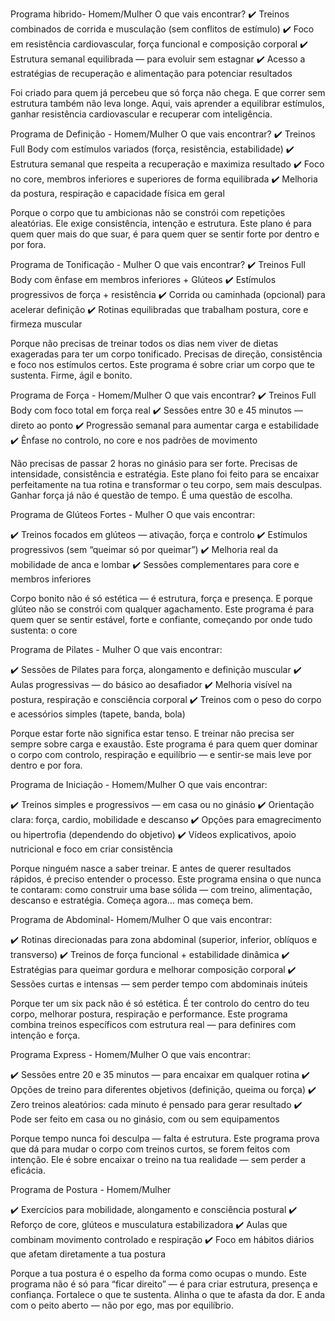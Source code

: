 Programa hibrido- Homem/Mulher 
O que vais encontrar?
✔️ Treinos combinados de corrida e musculação (sem conflitos de estímulo)
✔️ Foco em resistência cardiovascular, força funcional e composição corporal
✔️ Estrutura semanal equilibrada — para evoluir sem estagnar
✔️ Acesso a estratégias de recuperação e alimentação para potenciar resultados

Foi criado para quem já percebeu que só força não chega.
E que correr sem estrutura também não leva longe.
Aqui, vais aprender a equilibrar estímulos, ganhar resistência cardiovascular e recuperar com inteligência.



Programa de Definição - Homem/Mulher
O que vais encontrar? 
✔️ Treinos Full Body com estímulos variados (força, resistência, estabilidade)
✔️ Estrutura semanal que respeita a recuperação e maximiza resultado
✔️ Foco no core, membros inferiores e superiores de forma equilibrada
✔️ Melhoria da postura, respiração e capacidade física em geral

Porque o corpo que tu ambicionas não se constrói com repetições aleatórias.
Ele exige consistência, intenção e estrutura.
Este plano é para quem quer mais do que suar, é para quem quer se sentir forte por dentro e por fora.



Programa de Tonificação - Mulher 
O que vais encontrar?
✔️ Treinos Full Body com ênfase em membros inferiores + Glúteos 
✔️ Estímulos progressivos de força + resistência
✔️ Corrida ou caminhada (opcional) para acelerar definição
✔️ Rotinas equilibradas que trabalham postura, core e firmeza muscular

Porque não precisas de treinar todos os dias nem viver de dietas exageradas para ter um corpo tonificado.
Precisas de direção, consistência e foco nos estímulos certos.
Este programa é sobre criar um corpo que te sustenta. Firme, ágil e bonito.



Programa de Força - Homem/Mulher 
O que vais encontrar?
✔️ Treinos Full Body com foco total em força real
✔️ Sessões entre 30 e 45 minutos — direto ao ponto
✔️ Progressão semanal para aumentar carga e estabilidade
✔️ Ênfase no controlo, no core e nos padrões de movimento

Não precisas de passar 2 horas no ginásio para ser forte.
Precisas de intensidade, consistência e estratégia.
Este plano foi feito para se encaixar perfeitamente na tua rotina e transformar o teu corpo, sem mais desculpas.
Ganhar força já não é questão de tempo. É uma questão de escolha.

Programa de Glúteos Fortes - Mulher 
O que vais encontrar:

✔️ Treinos focados em glúteos — ativação, força e controlo
✔️ Estímulos progressivos (sem “queimar só por queimar”)
✔️ Melhoria real da mobilidade de anca e lombar
✔️ Sessões complementares para core e membros inferiores


Corpo bonito não é só estética — é estrutura, força e presença.
E porque glúteo não se constrói com qualquer agachamento.
Este programa é para quem quer se sentir estável, forte e confiante, começando por onde tudo sustenta: o core



Programa de Pilates - Mulher 
O que vais encontrar:

✔️ Sessões de Pilates para força, alongamento e definição muscular
✔️ Aulas progressivas — do básico ao desafiador
✔️ Melhoria visível na postura, respiração e consciência corporal
✔️ Treinos com o peso do corpo e acessórios simples (tapete, banda, bola)

Porque estar forte não significa estar tenso.
E treinar não precisa ser sempre sobre carga e exaustão.
Este programa é para quem quer dominar o corpo com controlo, respiração e equilíbrio — e sentir-se mais leve por dentro e por fora.



Programa de Iniciação - Homem/Mulher
O que vais encontrar:

✔️ Treinos simples e progressivos — em casa ou no ginásio
✔️ Orientação clara: força, cardio, mobilidade e descanso
✔️ Opções para emagrecimento ou hipertrofia (dependendo do objetivo)
✔️ Vídeos explicativos, apoio nutricional e foco em criar consistência


Porque ninguém nasce a saber treinar.
E antes de querer resultados rápidos, é preciso entender o processo.
Este programa ensina o que nunca te contaram: como construir uma base sólida — com treino, alimentação, descanso e estratégia.
Começa agora… mas começa bem.



Programa de Abdominal-  Homem/Mulher
O que vais encontrar:

✔️ Rotinas direcionadas para zona abdominal (superior, inferior, oblíquos e transverso)
✔️ Treinos de força funcional + estabilidade dinâmica
✔️ Estratégias para queimar gordura e melhorar composição corporal
✔️ Sessões curtas e intensas — sem perder tempo com abdominais inúteis


Porque ter um six pack não é só estética.
É ter controlo do centro do teu corpo, melhorar postura, respiração e performance.
Este programa combina treinos específicos com estrutura real — para definires com intenção e força.



Programa Express - Homem/Mulher
O que vais encontrar:

✔️ Sessões entre 20 e 35 minutos — para encaixar em qualquer rotina
✔️ Opções de treino para diferentes objetivos (definição, queima ou força)
✔️ Zero treinos aleatórios: cada minuto é pensado para gerar resultado
✔️ Pode ser feito em casa ou no ginásio, com ou sem equipamentos

Porque tempo nunca foi desculpa — falta é estrutura.
Este programa prova que dá para mudar o corpo com treinos curtos, se forem feitos com intenção.
Ele é sobre encaixar o treino na tua realidade — sem perder a eficácia.


Programa de Postura - Homem/Mulher

✔️ Exercícios para mobilidade, alongamento e consciência postural
✔️ Reforço de core, glúteos e musculatura estabilizadora
✔️ Aulas que combinam movimento controlado e respiração
✔️ Foco em hábitos diários que afetam diretamente a tua postura


Porque a tua postura é o espelho da forma como ocupas o mundo.
Este programa não é só para “ficar direito” — é para criar estrutura, presença e confiança.
Fortalece o que te sustenta. Alinha o que te afasta da dor.
E anda com o peito aberto — não por ego, mas por equilíbrio.
